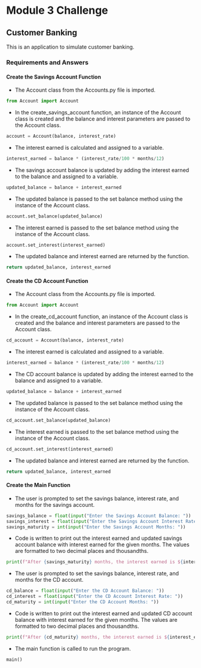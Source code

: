 # Module 3 Challenge

## Customer Banking

This is an application to simulate customer banking.

### Requirements and Answers

#### Create the Savings Account Function

* The Account class from the Accounts.py file is imported.

``` python
from Account import Account
```

* In the create_savings_account function, an instance of the Account class is created and the balance and interest parameters are passed to the Account class.

``` python
account = Account(balance, interest_rate)
```

* The interest earned is calculated and assigned to a variable.

``` python
interest_earned = balance * (interest_rate/100 * months/12)
```

* The savings account balance is updated by adding the interest earned to the balance and assigned to a variable.

``` python
updated_balance = balance + interest_earned
```

* The updated balance is passed to the set balance method using the instance of the Account class.

``` python
account.set_balance(updated_balance)
```

* The interest earned is passed to the set balance method using the instance of the Account class.

``` python
account.set_interest(interest_earned)
```

* The updated balance and interest earned are returned by the function.

``` python
return updated_balance, interest_earned
```

#### Create the CD Account Function

* The Account class from the Accounts.py file is imported.

``` python
from Account import Account
```

* In the create_cd_account function, an instance of the Account class is created and the balance and interest parameters are passed to the Account class.

``` python
cd_account = Account(balance, interest_rate)
```

* The interest earned is calculated and assigned to a variable.

``` python
interest_earned = balance * (interest_rate/100 * months/12)
```

* The CD account balance is updated by adding the interest earned to the balance and assigned to a variable.

``` python
updated_balance = balance + interest_earned
```

* The updated balance is passed to the set balance method using the instance of the Account class.

``` python
cd_account.set_balance(updated_balance)
```

* The interest earned is passed to the set balance method using the instance of the Account class.

``` python
cd_account.set_interest(interest_earned)
```

* The updated balance and interest earned are returned by the function.

``` python
return updated_balance, interest_earned
```

#### Create the Main Function

* The user is prompted to set the savings balance, interest rate, and months for the savings account. 

``` python
savings_balance = float(input("Enter the Savings Account Balance: "))
savings_interest = float(input("Enter the Savings Account Interest Rate: "))
savings_maturity = int(input("Enter the Savings Account Months: ")) 
```

* Code is written to print out the interest earned and updated savings account balance with interest earned for the given months. The values are formatted to two decimal places and thousandths.

``` python
print(f"After {savings_maturity} months, the interest earned is ${interest_earned:.2f} bringing the savings balance to ${updated_savings_balance:.2f}")
```

* The user is prompted to set the savings balance, interest rate, and months for the CD account.

``` python
cd_balance = float(input("Enter the CD Account Balance: "))
cd_interest = float(input("Enter the CD Account Interest Rate: "))
cd_maturity = int(input("Enter the CD Account Months: "))
```

* Code is written to print out the interest earned and updated CD account balance with interest earned for the given months. The values are formatted to two decimal places and thousandths.

``` python
print(f"After {cd_maturity} months, the interest earned is ${interest_earned:.2f} bringing the cd balance to ${updated_cd_balance:.2f}")
```

* The main function is called to run the program.

``` python
main()
```
